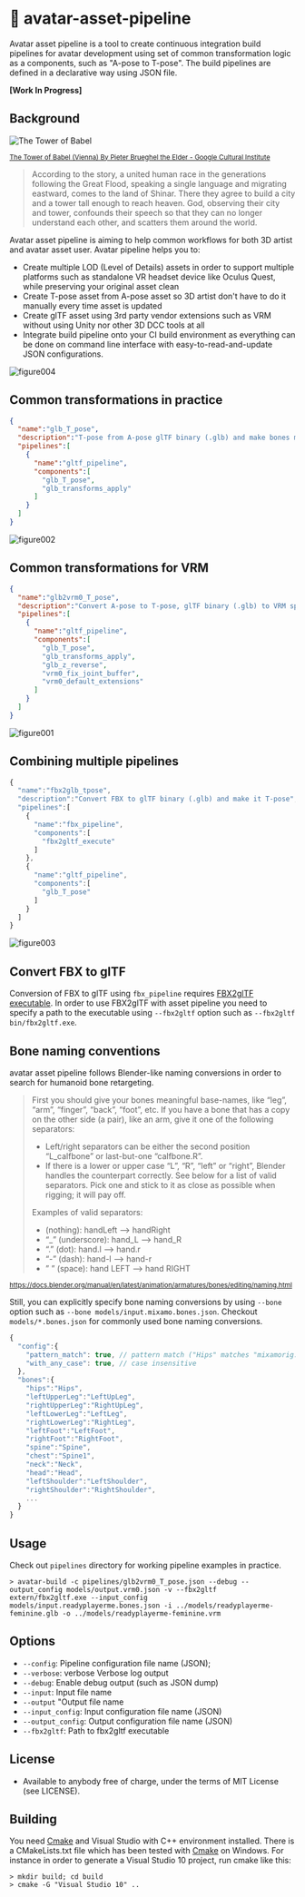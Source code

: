 # :diamond_shape_with_a_dot_inside: avatar-asset-pipeline

Avatar asset pipeline is a tool to create continuous integration build pipelines for avatar development using set of common transformation logic as a components, such as "A-pose to T-pose". The build pipelines are defined in a declarative way using JSON file.

**[Work In Progress]**

## Background

![The Tower of Babel](docs/The_Tower_of_Babel.jpg)  

<sub>[The Tower of Babel (Vienna) By Pieter Brueghel the Elder - Google Cultural Institute](https://commons.wikimedia.org/w/index.php?curid=22178101)</sub>

> According to the story, a united human race in the generations following the Great Flood, speaking a single language and migrating eastward, comes to the land of Shinar. There they agree to build a city and a tower tall enough to reach heaven. God, observing their city and tower, confounds their speech so that they can no longer understand each other, and scatters them around the world. 

Avatar asset pipeline is aiming to help common workflows for both 3D artist and avatar asset user. Avatar pipeline helps you to:

* Create multiple LOD (Level of Details) assets in order to support multiple platforms such as standalone VR headset device like Oculus Quest, while preserving your original asset clean
* Create T-pose asset from A-pose asset so 3D artist don't have to do it manually every time asset is updated
* Create glTF asset using 3rd party vendor extensions such as VRM without using Unity nor other 3D DCC tools at all
* Integrate build pipeline onto your CI build environment as everything can be done on command line interface with easy-to-read-and-update JSON configurations.

![figure004](docs/figure004.png)

## Common transformations in practice


```json
{
  "name":"glb_T_pose",
  "description":"T-pose from A-pose glTF binary (.glb) and make bones mo-cap ready",
  "pipelines":[
    {
      "name":"gltf_pipeline",
      "components":[
        "glb_T_pose",
        "glb_transforms_apply"
      ]
    }
  ]
}
```


![figure002](docs/figure002.png)

## Common transformations for VRM

```json
{
  "name":"glb2vrm0_T_pose",
  "description":"Convert A-pose to T-pose, glTF binary (.glb) to VRM spec 0.0",
  "pipelines":[
    {
      "name":"gltf_pipeline",
      "components":[
        "glb_T_pose",
        "glb_transforms_apply",
        "glb_z_reverse",
        "vrm0_fix_joint_buffer",
        "vrm0_default_extensions"
      ]
    }
  ]
}
```

![figure001](docs/figure001.png)

## Combining multiple pipelines

```js
{
  "name":"fbx2glb_tpose",
  "description":"Convert FBX to glTF binary (.glb) and make it T-pose",
  "pipelines":[
    {
      "name":"fbx_pipeline",
      "components":[
        "fbx2gltf_execute"
      ]
    }, 
    {
      "name":"gltf_pipeline",
      "components":[
        "glb_T_pose"
      ]
    }
  ]
}
```

![figure003](docs/figure003.png)

## Convert FBX to glTF

Conversion of FBX to glTF using `fbx_pipeline` requires [FBX2glTF executable](https://github.com/facebookincubator/FBX2glTF/releases). In order to use FBX2glTF with asset pipeline you need to specify a path to the executable using `--fbx2gltf` option such as `--fbx2gltf bin/fbx2gltf.exe`.

## Bone naming conventions

avatar asset pipeline follows Blender-like naming conversions in order to search for humanoid bone retargeting.

> First you should give your bones meaningful base-names, like “leg”, “arm”, “finger”, “back”, “foot”, etc.
> If you have a bone that has a copy on the other side (a pair), like an arm, give it one of the following separators:
>
> * Left/right separators can be either the second position “L_calfbone” or last-but-one “calfbone.R”.
> * If there is a lower or upper case “L”, “R”, “left” or “right”, Blender handles the counterpart correctly. See below for a list of valid separators. Pick one and stick to it as close as possible when rigging; it will pay off.
>
> Examples of valid separators:
>
> * (nothing): handLeft –> handRight
> * “_” (underscore): hand_L –> hand_R
> * “.” (dot): hand.l –> hand.r
> * “-” (dash): hand-l –> hand-r
>* ” ” (space): hand LEFT –> hand RIGHT

<sub>https://docs.blender.org/manual/en/latest/animation/armatures/bones/editing/naming.html</sub>

Still, you can explicitly specify bone naming conversions by using `--bone` option such as `--bone models/input.mixamo.bones.json`. Checkout `models/*.bones.json` for commonly used bone naming conversions.

```js
{
  "config":{
    "pattern_match": true, // pattern match ("Hips" matches "mixamorig:Hips" too)
    "with_any_case": true, // case insensitive
  },
  "bones":{
    "hips":"Hips",
    "leftUpperLeg":"LeftUpLeg",
    "rightUpperLeg":"RightUpLeg",
    "leftLowerLeg":"LeftLeg",
    "rightLowerLeg":"RightLeg",
    "leftFoot":"LeftFoot",
    "rightFoot":"RightFoot",
    "spine":"Spine",
    "chest":"Spine1",
    "neck":"Neck",
    "head":"Head",
    "leftShoulder":"LeftShoulder",
    "rightShoulder":"RightShoulder",
    ...
  }
}
```

## Usage

Check out `pipelines` directory for working pipeline examples in practice.

```
> avatar-build -c pipelines/glb2vrm0_T_pose.json --debug --output_config models/output.vrm0.json -v --fbx2gltf extern/fbx2gltf.exe --input_config models/input.readyplayerme.bones.json -i ../models/readyplayerme-feminine.glb -o ../models/readyplayerme-feminine.vrm
```

## Options

* `--config`: Pipeline configuration file name (JSON);
* `--verbose`: verbose Verbose log output
* `--debug`: Enable debug output (such as JSON dump)
* `--input`: Input file name
* `--output` "Output file name
* `--input_config`: Input configuration file name (JSON)
* `--output_config`: Output configuration file name (JSON)
* `--fbx2gltf`: Path to fbx2gltf executable


## License

* Available to anybody free of charge, under the terms of MIT License (see LICENSE).

## Building

You need [Cmake](https://cmake.org/download/) and Visual Studio with C++ environment installed. There is a CMakeLists.txt file which has been tested with [Cmake](https://cmake.org/download/) on Windows. For instance in order to generate a Visual Studio 10 project, run cmake like this:


```
> mkdir build; cd build
> cmake -G "Visual Studio 10" ..
```
